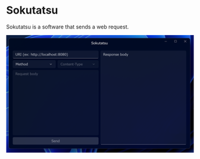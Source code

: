 # Sokutatsu
Sokutatsu is a software that sends a web request.

![Sokutatsu](https://raw.githubusercontent.com/Himeyama/Sokutatsu/master/docs/screenshot.png)
